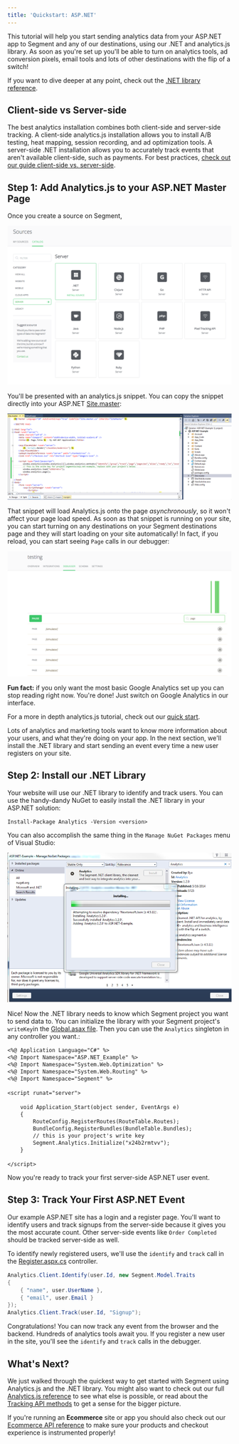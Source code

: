 ```yaml
---
title: 'Quickstart: ASP.NET'
---
```


<!-- LR 4/21/2020: TODO: none of the quickstarts actually walk you through creating the source in the workspace -->

This tutorial will help you start sending analytics data from your ASP.NET app to Segment and any of our destinations, using our .NET and analytics.js library. As soon as you're set up you'll be able to turn on analytics tools, ad conversion pixels, email tools and lots of other destinations with the flip of a switch!

If you want to dive deeper at any point, check out the [.NET library reference](/docs/connections/sources/catalog/libraries/server/net).


## Client-side vs Server-side

The best analytics installation combines both client-side and server-side tracking. A client-side analytics.js installation allows you to install A/B testing, heat mapping, session recording, and ad optimization tools. A server-side .NET installation allows you to accurately track events that aren't available client-side, such as payments. For best practices, [check out our guide client-side vs. server-side](/docs/faqs/sources/client-vs-server).


## Step 1: Add Analytics.js to your ASP.NET Master Page

Once you create a source on Segment,

![image](images/stepone.png)

You'll be presented with an analytics.js snippet. You can copy the snippet directly into your ASP.NET [Site.master](https://github.com/segmentio/asp.net-example/blob/master/Site.master#L18-L21):

![image](images/step1-2.png)

That snippet will load Analytics.js onto the page _asynchronously_, so it won't affect your page load speed. As soon as that snippet is running on your site, you can start turning on any destinations on your Segment destinations page and they will start loading on your site automatically! In fact, if you reload, you can start seeing `Page` calls in our debugger:

![image](images/debuggerpage.png)

**Fun fact:** if you only want the most basic Google Analytics set up you can stop reading right now. You're done! Just switch on Google Analytics in our interface.

For a more in depth analytics.js tutorial, check out our [quick start](/docs/connections/sources/catalog/libraries/website/javascript/quickstart).

Lots of analytics and marketing tools want to know more information about your users, and what they're doing on your app. In the next section, we'll install the .NET library and start sending an event every time a new user registers on your site.


## Step 2: Install our .NET Library

Your website will use our .NET library to identify and track users. You can use the handy-dandy NuGet to easily install the .NET library in your ASP.NET solution:

```
Install-Package Analytics -Version <version>
```

You can also accomplish the same thing in the `Manage NuGet Packages` menu of Visual Studio:

![step 2](images/step2.png)

Nice! Now the .NET library needs to know which Segment project you want to send data to. You can initialize the library with your Segment project's `writeKey`in the [Global.asax file](https://github.com/segmentio/asp.net-example/blob/master/Global.asax#L14). Then you can use the `Analytics` singleton in any controller you want.:

```
<%@ Application Language="C#" %>
<%@ Import Namespace="ASP.NET_Example" %>
<%@ Import Namespace="System.Web.Optimization" %>
<%@ Import Namespace="System.Web.Routing" %>
<%@ Import Namespace="Segment" %>

<script runat="server">

    void Application_Start(object sender, EventArgs e)
    {
        RouteConfig.RegisterRoutes(RouteTable.Routes);
        BundleConfig.RegisterBundles(BundleTable.Bundles);
        // this is your project's write key
        Segment.Analytics.Initialize("x24b2rmtvv");
    }

</script>
```

Now you're ready to track your first server-side ASP.NET user event.


## Step 3: Track Your First ASP.NET Event

Our example ASP.NET site has a login and a register page. You'll want to identify users and track signups from the server-side because it gives you the most accurate count. Other server-side events like `Order Completed` should be tracked server-side as well.

To identify newly registered users, we'll use the `identify` and `track` call in the [Register.aspx.cs](https://github.com/segmentio/asp.net-example/blob/master/Account/Register.aspx.cs#L18-L24) controller.

```csharp
Analytics.Client.Identify(user.Id, new Segment.Model.Traits
{
    { "name", user.UserName },
    { "email", user.Email }
});
Analytics.Client.Track(user.Id, "Signup");
```

Congratulations! You can now track any event from the browser and the backend. Hundreds of analytics tools await you. If you register a new user in the site, you'll see the `identify` and `track` calls in the debugger.


## What's Next?

We just walked through the quickest way to get started with Segment using Analytics.js and the .NET library. You might also want to check out our full [Analytics.js reference](/docs/libraries/analytics.js) to see what else is possible, or read about the [Tracking API methods](/docs/connections/spec/) to get a sense for the bigger picture.

If you're running an **Ecommerce** site or app you should also check out our [Ecommerce API reference](/docs/connections/spec/ecommerce/v2/) to make sure your products and checkout experience is instrumented properly!
